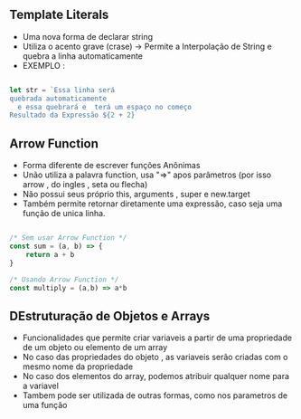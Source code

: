 ## Template Literals

- Uma nova forma de declarar string
- Utiliza o acento grave (crase) -> Permite a Interpolação de String e quebra a linha automaticamente
- EXEMPLO :

``` js

let str = `Essa linha será
quebrada automaticamente 
  e essa quebrará e  terá um espaço no começo
Resultado da Expressão ${2 + 2}

```


## Arrow Function

- Forma diferente de escrever funções Anônimas
- Unão utiliza a palavra function, usa "=>" apos parâmetros (por isso arrow , do ingles , seta ou flecha)
- Não possui seus próprio this, arguments , super e new.target
- Também permite retornar diretamente uma expressão, caso seja uma função de unica linha.

```js

/* Sem usar Arrow Function */
const sum = (a, b) => {
    return a + b
}

/* Usando Arrow Function */
const multiply = (a,b) => a*b

```

## DEstruturação de Objetos e Arrays

-  Funcionalidades que permite criar variaveis a partir de uma propriedade de um objeto ou elemento de um array
-  No caso das propriedades do objeto , as variaveis serão criadas com o mesmo nome da propriedade
-  No caso dos elementos do array, podemos atribuir qualquer nome para a variavel 
-  Tambem pode ser utilizada de outras formas, como nos parametros de uma função

``` js


```